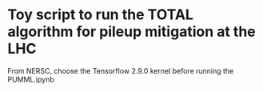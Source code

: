 # Toy script to run the TOTAL algorithm for pileup mitigation at the LHC

From NERSC, choose the Tensorflow 2.9.0 kernel before running the PUMML.ipynb
